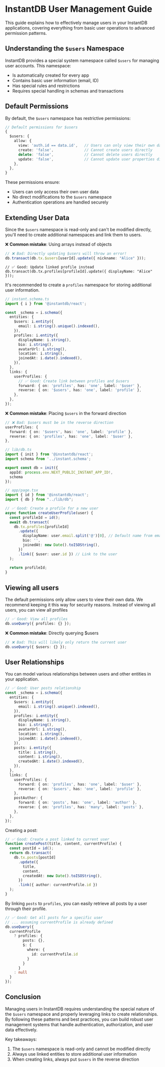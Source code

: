 # InstantDB User Management Guide

This guide explains how to effectively manage users in your InstantDB applications, covering everything from basic user operations to advanced permission patterns.

## Understanding the `$users` Namespace

InstantDB provides a special system namespace called `$users` for managing user accounts. This namespace:

- Is automatically created for every app
- Contains basic user information (email, ID)
- Has special rules and restrictions
- Requires special handling in schemas and transactions

## Default Permissions

By default, the `$users` namespace has restrictive permissions:

```typescript
// Default permissions for $users
{
  $users: {
    allow: {
      view: 'auth.id == data.id',   // Users can only view their own data
      create: 'false',              // Cannot create users directly
      delete: 'false',              // Cannot delete users directly
      update: 'false',              // Cannot update user properties directly
    },
  },
}
```

These permissions ensure:

- Users can only access their own user data
- No direct modifications to the `$users` namespace
- Authentication operations are handled securely

## Extending User Data

Since the `$users` namespace is read-only and can't be modified directly, you'll need to create additional namespaces and link them to users.

❌ **Common mistake**: Using arrays instead of objects
```typescript
// ❌ Bad: Directly updating $users will throw an error!
db.transact(db.tx.$users[userId].update({ nickname: "Alice" }));
```

```
// ✅ Good: Update linked profile instead
db.transact(db.tx.profiles[profileId].update({ displayName: "Alice" }));
```

It's recommended to create a `profiles` namespace for storing additional user
information.

```typescript
// instant.schema.ts
import { i } from '@instantdb/react';

const _schema = i.schema({
  entities: {
    $users: i.entity({
      email: i.string().unique().indexed(),
    }),
    profiles: i.entity({
      displayName: i.string(),
      bio: i.string(),
      avatarUrl: i.string(),
      location: i.string(),
      joinedAt: i.date().indexed(),
    }),
  },
  links: {
    userProfiles: {
      // ✅ Good: Create link between profiles and $users
      forward: { on: 'profiles', has: 'one', label: '$user' },
      reverse: { on: '$users', has: 'one', label: 'profile' },
    },
  },
});
```

❌ **Common mistake**: Placing `$users` in the forward direction
```typescript
// ❌ Bad: $users must be in the reverse direction
userProfiles: {
  forward: { on: '$users', has: 'one', label: 'profile' },
  reverse: { on: 'profiles', has: 'one', label: '$user' },
},
```

```typescript
// lib/db.ts
import { init } from '@instantdb/react';
import schema from '../instant.schema';

export const db = init({
  appId: process.env.NEXT_PUBLIC_INSTANT_APP_ID!,
  schema
});

// app/page.tsx
import { id } from '@instantdb/react';
import { db } from "../lib/db";

// ✅ Good: Create a profile for a new user
async function createUserProfile(user) {
  const profileId = id();
  await db.transact(
    db.tx.profiles[profileId]
      .update({
        displayName: user.email.split('@')[0], // Default name from email
        bio: '',
        joinedAt: new Date().toISOString(),
      })
      .link({ $user: user.id }) // Link to the user
  );
  
  return profileId;
}
```

## Viewing all users

The default permissions only allow users to view their own data. We recommend
keeping it this way for security reasons. Instead of viewing all users, you can
view all profiles

```typescript
// ✅ Good: View all profiles
db.useQuery({ profiles: {} });
```

❌ **Common mistake**: Directly querying $users
```typescript
// ❌ Bad: This will likely only return the current user
db.useQuery({ $users: {} });
```

## User Relationships

You can model various relationships between users and other entities in your application.

```typescript
// ✅ Good: User posts relationship
const _schema = i.schema({
  entities: {
    $users: i.entity({
      email: i.string().unique().indexed(),
    }),
    profiles: i.entity({
      displayName: i.string(),
      bio: i.string(),
      avatarUrl: i.string(),
      location: i.string(),
      joinedAt: i.date().indexed(),
    }),
    posts: i.entity({
      title: i.string(),
      content: i.string(),
      createdAt: i.date().indexed(),
    }),
  },
  links: {
    userProfiles: {
      forward: { on: 'profiles', has: 'one', label: '$user' },
      reverse: { on: '$users', has: 'one', label: 'profile' },
    },
    postAuthor: {
      forward: { on: 'posts', has: 'one', label: 'author' },
      reverse: { on: 'profiles', has: 'many', label: 'posts' },
    },
  },
});
```

Creating a post:

```typescript
// ✅ Good: Create a post linked to current user
function createPost(title, content, currentProfile) {
  const postId = id();
  return db.transact(
    db.tx.posts[postId]
      .update({
        title,
        content,
        createdAt: new Date().toISOString(),
      })
      .link({ author: currentProfile.id })
  );
}
```

By linking `posts` to `profiles`, you can easily retrieve all posts by a user
through their profile.

```typescript
// ✅ Good: Get all posts for a specific user
// ... assuming currentProfile is already defined
db.useQuery({
  currentProfile
    ? profiles: {
        posts: {},
        $: {
          where: {
            id: currentProfile.id
          }
        }
      }
    : null
  }
});
```

## Conclusion

Managing users in InstantDB requires understanding the special nature of the `$users` namespace and properly leveraging links to create relationships. By following these patterns and best practices, you can build robust user management systems that handle authentication, authorization, and user data effectively.

Key takeaways:
1. The `$users` namespace is read-only and cannot be modified directly
2. Always use linked entities to store additional user information
3. When creating links, always put `$users` in the reverse direction


